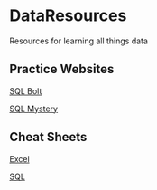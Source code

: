 # DataResources
Resources for learning all things data
## Practice Websites

[SQL Bolt](https://sqlbolt.com/)

[SQL Mystery](https://mystery.knightlab.com/)

## Cheat Sheets
[Excel](https://files.slack.com/files-pri/T020U9P2FPB-F08BXNMR90T/img_6708.jpg)

[SQL](https://www.thedataschool.com.au/kieran-adair/sql-the-only-sql-cheat-sheet-you-will-ever-need/)
